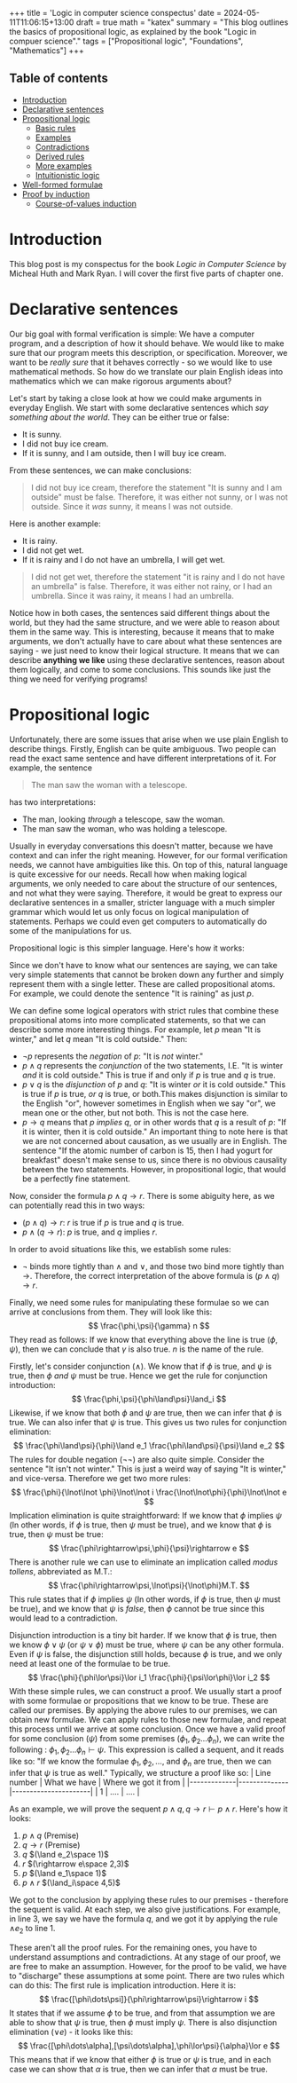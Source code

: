 +++
title = 'Logic in computer science conspectus'
date = 2024-05-11T11:06:15+13:00
draft = true
math = "katex"
summary = "This blog outlines the basics of propositional logic, as explained by the book \"Logic in compuer science\"."
tags = ["Propositional logic", "Foundations", "Mathematics"]
+++

## Table of contents

- [Introduction](#introduction)
- [Declarative sentences](#declarative-sentences)
- [Propositional logic](#propositional-logic)
  - [Basic rules]()
  - [Examples]()
  - [Contradictions]()
  - [Derived rules]()
  - [More examples]()
  - [Intuitionistic logic]()
- [Well-formed formulae]()
- [Proof by induction]()
  - [Course-of-values induction]()

# Introduction
This blog post is my conspectus for the book _Logic in Computer Science_ by Micheal Huth and Mark Ryan. I will cover the first five parts of chapter one. 

# Declarative sentences
Our big goal with formal verification is simple: We have a computer program, and a description of how it should behave. We would like to make sure that our program meets this description, or specification. Moreover, we want to be _really sure_ that it behaves correctly - so we would like to use mathematical methods. So how do we translate our plain English ideas into mathematics which we can make rigorous arguments about?

Let's start by taking a close look at how we could make arguments in everyday English. We start with some declarative sentences which _say something about the world_. They can be either true or false:
 - It is sunny.
 - I did not buy ice cream.
 - If it is sunny, and I am outside, then I will buy ice cream.

From these sentences, we can make conclusions:
> I did not buy ice cream, therefore the statement "It is sunny and I am outside" must be false. Therefore, it was either not sunny, or I was not outside. Since it _was_ sunny, it means I was not outside.

Here is another example:
- It is rainy.
- I did not get wet.
- If it is rainy and I do not have an umbrella, I will get wet.
> I did not get wet, therefore the statement "it is rainy and I do not have an umbrella" is false. Therefore, it was either not rainy, or I had an umbrella. Since it was rainy, it means I had an umbrella.

Notice how in both cases, the sentences said different things about the world, but they had the same structure, and we were able to reason about them in the same way. This is interesting, because it means that to make arguments, we don't actually have to care about what these sentences are saying - we just need to know their logical structure. It means that we can describe __anything we like__ using these declarative sentences, reason about them logically, and come to some conclusions. This sounds like just the thing we need for verifying programs!

# Propositional logic
Unfortunately, there are some issues that arise when we use plain English to describe things. Firstly, English can be quite ambiguous. Two people can read the exact same sentence and have different interpretations of it. For example, the sentence
> The man saw the woman with a telescope.

has two interpretations:
  - The man, looking _through_ a telescope, saw the woman.
  - The man saw the woman, who was holding a telescope.

Usually in everyday conversations this doesn't matter, because we have context and can infer the right meaning. However, for our formal verification needs, we cannot have ambiguities like this. On top of this, natural language is quite excessive for our needs. Recall how when making logical arguments, we only needed to care about the structure of our sentences, and not what they were saying. Therefore, it would be great to express our declarative sentences in a smaller, stricter language with a much simpler grammar which would let us only focus on logical manipulation of statements. Perhaps we could even get computers to automatically do some of the manipulations for us.

Propositional logic is this simpler language. Here's how it works:

Since we don't have to know what our sentences are saying, we can take very simple statements that cannot be broken down any further and simply represent them with a single letter. These are called propositional atoms. For example, we could denote the sentence "It is raining" as just $p$.

We can define some logical operators with strict rules that combine these propositional atoms into more complicated statements, so that we can describe some more interesting things. For example, let $p$ mean "It is winter," and let $q$ mean "It is cold outside." Then:

- $\lnot p$ represents the _negation_ of $p$: "It is _not_ winter."
- $p\land q$ represents the _conjunction_ of the two statements, I.E. "It is winter _and_ it is cold outside." This is true if and only if $p$ is true and $q$ is true.
- $p\lor q$ is the _disjunction_ of $p$ and $q$: "It is winter _or_ it is cold outside." This is true if $p$ is true, _or_ $q$ is true, or both.This makes disjunction is similar to the English "or", however sometimes in English when we say "or", we mean one or the other, but not both. This is not the case here.
- $p\rightarrow q$ means that $p$ _implies_ $q$, or in other words that $q$ is a result of $p$: "If it is winter, then it is cold outside." An important thing to note here is that we are not concerned about causation, as we usually are in English. The sentence "If the atomic number of carbon is 15, then I had yogurt for breakfast" doesn't make sense to us, since there is no obvious causality between the two statements. However, in propositional logic, that would be a perfectly fine statement.

Now, consider the formula $p\land q\rightarrow r$. There is some abiguity here, as we can potentially read this in two ways:
- $(p\land q)\rightarrow r$: $r$ is true if $p$ is true and $q$ is true.
- $p\land(q\rightarrow r)$: $p$ is true, and $q$ implies $r$.

In order to avoid situations like this, we establish some rules:
- $\lnot$ binds more tightly than $\land$ and $\lor$, and those two bind more tightly than $\rightarrow$. 
Therefore, the correct interpretation of the above formula is $(p\land q)\rightarrow r$.

Finally, we need some rules for manipulating these formulae so we can arrive at conclusions from them. They will look like this:
$$
\frac{\phi,\psi}{\gamma} n
$$
They read as follows: If we know that everything above the line is true $(\phi, \psi)$, then we can conclude that $\gamma$ is also true. $n$ is the name of the rule.

Firstly, let's consider conjunction ($\land$). We know that if $\phi$ is true, and $\psi$ is true, then $\phi$ _and_ $\psi$ must be true. Hence we get the rule for conjunction introduction:
$$
\frac{\phi,\psi}{\phi\land\psi}\land_i
$$
Likewise, if we know that both $\phi$ and $\psi$ are true, then we can infer that $\phi$ is true. We can also infer that $\psi$ is true. This gives us two rules for conjunction elimination:
$$
\frac{\phi\land\psi}{\phi}\land e_1
\frac{\phi\land\psi}{\psi}\land e_2
$$
The rules for double negation ($\lnot\lnot$) are also quite simple. Consider the sentence "It isn't not winter." This is just a weird way of saying "It is winter," and vice-versa. Therefore we get two more rules:
$$
\frac{\phi}{\lnot\lnot \phi}\lnot\lnot i
\frac{\lnot\lnot\phi}{\phi}\lnot\lnot e
$$
Implication elimination is quite straightforward: If we know that $\phi$ implies $\psi$ (In other words, if $\phi$ is true, then $\psi$ must be true), and we know that $\phi$ is true, then $\psi$ must be true:
$$
\frac{\phi\rightarrow\psi,\phi}{\psi}\rightarrow e
$$
There is another rule we can use to eliminate an implication called _modus tollens_, abbreviated as M.T.:
$$
\frac{\phi\rightarrow\psi,\lnot\psi}{\lnot\phi}M.T.
$$
This rule states that if $\phi$ implies $\psi$ (In other words, if $\phi$ is true, then $\psi$ must be true), and we know that $\psi$ is _false_, then $\phi$ cannot be true since this would lead to a contradiction.

Disjunction introduction is a tiny bit harder. If we know that $\phi$ is true, then we know $\phi\lor\psi$ (or $\psi\lor\phi$) must be true, where $\psi$ can be any other formula. Even if $\psi$ is false, the disjunction still holds, because $\phi$ is true, and we only need at least one of the formulae to be true.
$$
\frac{\phi}{\phi\lor\psi}\lor i_1
\frac{\phi}{\psi\lor\phi}\lor i_2
$$
With these simple rules, we can construct a proof. We usually start a proof with some formulae or propositions that we know to be true. These are called our premises. By applying the above rules to our premises, we can obtain new formulae. We can apply rules to those new formulae, and repeat this process until we arrive at some conclusion. Once we have a valid proof for some conclusion ($\psi$) from some premises $(\phi_1,\phi_2\dots\phi_n)$, we can write the following : $\phi_1,\phi_2\dots\phi_n\vdash\psi$. This expression is called a sequent, and it reads like so: "If we know the formulae $\phi_1, \phi_2, \dots$, and $\phi_n$ are true, then we can infer that $\psi$ is true as well." Typically, we structure a proof like so:
| Line number | What we have | Where we got it from |
|-------------|--------------|----------------------|
| 1           | ....         | ....                 |

As an example, we will prove the sequent $p\land q, q\rightarrow r\vdash p\land r$. Here's how it looks:

1. $p\land q$ (Premise)
2. $q \rightarrow r$ (Premise)
3. $q$ $(\land e_2\space 1)$
4. $r$ $(\rightarrow e\space 2,3)$
5. $p$ $(\land e_1\space 1)$
6. $p\land r$ $(\land_i\space 4,5)$

We got to the conclusion by applying these rules to our premises - therefore the sequent is valid. At each step, we also give justifications. For example, in line 3, we say we have the formula $q$, and we got it by applying the rule $\land e_2$ to line 1.

These aren't all the proof rules. For the remaining ones, you have to understand assumptions and contradictions. At any stage of our proof, we are free to make an assumption. However, for the proof to be valid, we have to "discharge" these assumptions at some point. There are two rules which can do this:
The first rule is implication introduction. Here it is:
$$
\frac{[\phi\dots\psi]}{\phi\rightarrow\psi}\rightarrow i
$$
It states that if we assume $\phi$ to be true, and from that assumption we are able to show that $\psi$ is true, then $\phi$ must imply $\psi$. There is also disjunction elimination $(\lor e)$ - it looks like this:
$$
\frac{[\phi\dots\alpha],[\psi\dots\alpha],\phi\lor\psi}{\alpha}\lor e
$$
This means that if we know that either $\phi$ is true or $\psi$ is true, and in each case we can show that $\alpha$ is true, then we can infer that $\alpha$ must be true. 

